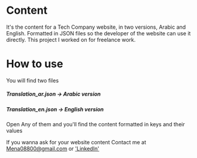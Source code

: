 # Content
It's the content for a Tech Company website, in two versions, Arabic and English. Formatted in JSON files so the developer of the website can use it directly.
This project I worked on for freelance work.

# How to use
You will find two files
##### Translation_ar.json -> Arabic version
##### Translation_en.json -> English version
Open Any of them and you'll find the content formatted in keys and their values

If you wanna ask for your website content
Contact me at Mena08800@gmail.com
or ['LinkedIn'](https://www.linkedin.com/in/menna-omran/)
